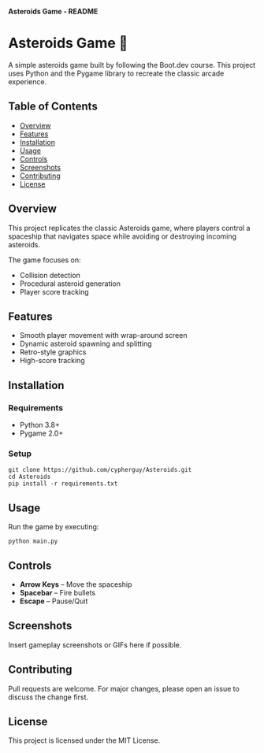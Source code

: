 **Asteroids Game - README**

# Asteroids Game 🚀

A simple asteroids game built by following the Boot.dev course. This project uses Python and the Pygame library to recreate the classic arcade experience.

## Table of Contents

- [Overview](#overview)
- [Features](#features)
- [Installation](#installation)
- [Usage](#usage)
- [Controls](#controls)
- [Screenshots](#screenshots)
- [Contributing](#contributing)
- [License](#license)

## Overview

This project replicates the classic Asteroids game, where players control a spaceship that navigates space while avoiding or destroying incoming asteroids.

The game focuses on:

- Collision detection
- Procedural asteroid generation
- Player score tracking

## Features

- Smooth player movement with wrap-around screen
- Dynamic asteroid spawning and splitting
- Retro-style graphics
- High-score tracking

## Installation

### Requirements

- Python 3.8+
- Pygame 2.0+

### Setup

    git clone https://github.com/cypherguy/Asteroids.git
    cd Asteroids
    pip install -r requirements.txt

## Usage

Run the game by executing:

    python main.py

## Controls

- **Arrow Keys** – Move the spaceship
- **Spacebar** – Fire bullets
- **Escape** – Pause/Quit

## Screenshots

Insert gameplay screenshots or GIFs here if possible.

## Contributing

Pull requests are welcome. For major changes, please open an issue to discuss the change first.

## License

This project is licensed under the MIT License.
